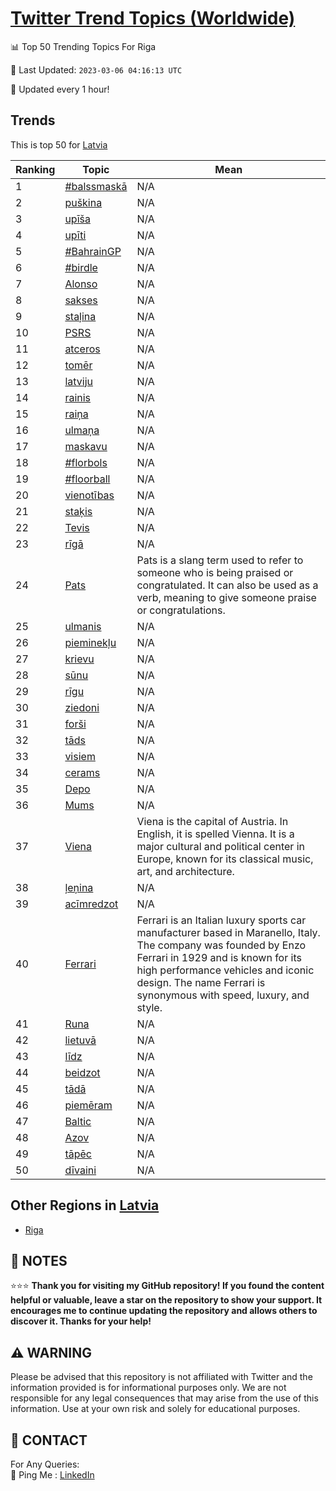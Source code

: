 [Twitter Trend Topics (Worldwide)](https://github.com/ErcinDedeoglu/Twitter-Trend-Topics)
==========


📊 Top 50 Trending Topics For Riga

📆 Last Updated: `2023-03-06 04:16:13 UTC`

🔧 Updated every 1 hour!


## Trends

This is top 50 for [Latvia](</Latvia>)

| Ranking | Topic | Mean |
| ------- | ------------ | ------------ |
| 1 | [#balssmaskā](http://twitter.com/search?q=%23balssmask%c4%81) | N/A |
| 2 | [puškina](http://twitter.com/search?q=pu%c5%a1kina) | N/A |
| 3 | [upīša](http://twitter.com/search?q=up%c4%ab%c5%a1a) | N/A |
| 4 | [upīti](http://twitter.com/search?q=up%c4%abti) | N/A |
| 5 | [#BahrainGP](http://twitter.com/search?q=%23BahrainGP) | N/A |
| 6 | [#birdle](http://twitter.com/search?q=%23birdle) | N/A |
| 7 | [Alonso](http://twitter.com/search?q=Alonso) | N/A |
| 8 | [sakses](http://twitter.com/search?q=sakses) | N/A |
| 9 | [staļina](http://twitter.com/search?q=sta%c4%bcina) | N/A |
| 10 | [PSRS](http://twitter.com/search?q=PSRS) | N/A |
| 11 | [atceros](http://twitter.com/search?q=atceros) | N/A |
| 12 | [tomēr](http://twitter.com/search?q=tom%c4%93r) | N/A |
| 13 | [latviju](http://twitter.com/search?q=latviju) | N/A |
| 14 | [rainis](http://twitter.com/search?q=rainis) | N/A |
| 15 | [raiņa](http://twitter.com/search?q=rai%c5%86a) | N/A |
| 16 | [ulmaņa](http://twitter.com/search?q=ulma%c5%86a) | N/A |
| 17 | [maskavu](http://twitter.com/search?q=maskavu) | N/A |
| 18 | [#florbols](http://twitter.com/search?q=%23florbols) | N/A |
| 19 | [#floorball](http://twitter.com/search?q=%23floorball) | N/A |
| 20 | [vienotības](http://twitter.com/search?q=vienot%c4%abbas) | N/A |
| 21 | [staķis](http://twitter.com/search?q=sta%c4%b7is) | N/A |
| 22 | [Tevis](http://twitter.com/search?q=Tevis) | N/A |
| 23 | [rīgā](http://twitter.com/search?q=r%c4%abg%c4%81) | N/A |
| 24 | [Pats](http://twitter.com/search?q=Pats) | Pats is a slang term used to refer to someone who is being praised or congratulated. It can also be used as a verb, meaning to give someone praise or congratulations. |
| 25 | [ulmanis](http://twitter.com/search?q=ulmanis) | N/A |
| 26 | [pieminekļu](http://twitter.com/search?q=pieminek%c4%bcu) | N/A |
| 27 | [krievu](http://twitter.com/search?q=krievu) | N/A |
| 28 | [sūnu](http://twitter.com/search?q=s%c5%abnu) | N/A |
| 29 | [rīgu](http://twitter.com/search?q=r%c4%abgu) | N/A |
| 30 | [ziedoni](http://twitter.com/search?q=ziedoni) | N/A |
| 31 | [forši](http://twitter.com/search?q=for%c5%a1i) | N/A |
| 32 | [tāds](http://twitter.com/search?q=t%c4%81ds) | N/A |
| 33 | [visiem](http://twitter.com/search?q=visiem) | N/A |
| 34 | [cerams](http://twitter.com/search?q=cerams) | N/A |
| 35 | [Depo](http://twitter.com/search?q=Depo) | N/A |
| 36 | [Mums](http://twitter.com/search?q=Mums) | N/A |
| 37 | [Viena](http://twitter.com/search?q=Viena) | Viena is the capital of Austria. In English, it is spelled Vienna. It is a major cultural and political center in Europe, known for its classical music, art, and architecture. |
| 38 | [ļeņina](http://twitter.com/search?q=%c4%bce%c5%86ina) | N/A |
| 39 | [acīmredzot](http://twitter.com/search?q=ac%c4%abmredzot) | N/A |
| 40 | [Ferrari](http://twitter.com/search?q=Ferrari) | Ferrari is an Italian luxury sports car manufacturer based in Maranello, Italy. The company was founded by Enzo Ferrari in 1929 and is known for its high performance vehicles and iconic design. The name Ferrari is synonymous with speed, luxury, and style. |
| 41 | [Runa](http://twitter.com/search?q=Runa) | N/A |
| 42 | [lietuvā](http://twitter.com/search?q=lietuv%c4%81) | N/A |
| 43 | [līdz](http://twitter.com/search?q=l%c4%abdz) | N/A |
| 44 | [beidzot](http://twitter.com/search?q=beidzot) | N/A |
| 45 | [tādā](http://twitter.com/search?q=t%c4%81d%c4%81) | N/A |
| 46 | [piemēram](http://twitter.com/search?q=piem%c4%93ram) | N/A |
| 47 | [Baltic](http://twitter.com/search?q=Baltic) | N/A |
| 48 | [Azov](http://twitter.com/search?q=Azov) | N/A |
| 49 | [tāpēc](http://twitter.com/search?q=t%c4%81p%c4%93c) | N/A |
| 50 | [dīvaini](http://twitter.com/search?q=d%c4%abvaini) | N/A |



## Other Regions in [Latvia](</Latvia>)

* [Riga](</Latvia/Riga.md>)



## 📝 NOTES

⭐⭐⭐ **Thank you for visiting my GitHub repository! If you found the content helpful or valuable, leave a star on the repository to show your support. It encourages me to continue updating the repository and allows others to discover it. Thanks for your help!**


## ⚠️ WARNING

Please be advised that this repository is not affiliated with Twitter and the information provided is for informational purposes only. We are not responsible for any legal consequences that may arise from the use of this information. Use at your own risk and solely for educational purposes.


## 📨 CONTACT

 For Any Queries:  
            🏓 Ping Me : [LinkedIn](https://www.linkedin.com/in/ercindedeoglu/)
